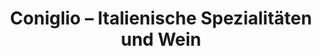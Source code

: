 ---
title: "Coniglio – Italienische Spezialitäten und Wein"
url: /bochum/coniglio-italienische-spezialitaeten-und-wein/
shop: Feinkost
---